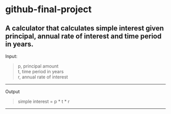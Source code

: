 # github-final-project
A calculator that calculates simple interest given principal, annual rate of interest and time period in years.  
---
Input:    
> p, principal amount  
> t, time period in years  
> r, annual rate of interest
---
Output  
> simple interest = p * t * r  
---
